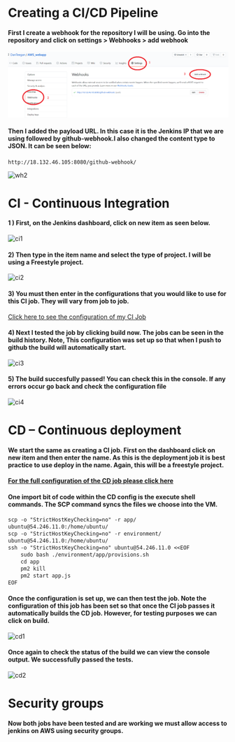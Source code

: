 # Creating a CI/CD Pipeline

#### First I create a webhook for the repository I will be using. Go into the repository and click on settings > Webhooks > add webhook

![wh1](images/wh1.png)

#### Then I added the payload URL. In this case it is the Jenkins IP that we are using followed by github-webhook.I also changed the content type to JSON. It can be seen below:
``` http://18.132.46.105:8080/github-webhook/ ```

![wh2](images/wh2.png)

# CI - Continuous Integration

#### 1 ) First, on the Jenkins dashboard, click on new item as seen below.

![ci1](images/ci1.png)

#### 2) Then type in the item name and select the type of project. I will be using a Freestyle project.

![ci2](images/ci2.png)

#### 3) You must then enter in the configurations that you would like to use for this CI job. They will vary from job to job.
[Click here to see the configuration of my CI Job](https://github.com/DanTeegan/AWS_webapp/blob/master/CI_config.pdf)

#### 4) Next I tested the job by clicking build now. The jobs can be seen in the build history. Note, This configuration was set up so that when I push to github the build will automatically start.

![ci3](images/ci3.png)

#### 5) The build succesfully passed! You can check this in the console. If any errors occur go back and check the configuration file

![ci4](images/ci4.png)


# CD – Continuous deployment

#### We start the same as creating a CI job. First on the dashboard click on new item and then enter the name. As this is the deployment job it is best practice to use deploy in the name. Again, this will be a freestyle project.

#### [For the full configuration of the CD job please click here](https://github.com/DanTeegan/AWS_webapp/blob/master/CD_config.pdf)

#### One import bit of code within the CD config is the execute shell commands. The SCP command syncs the files we choose into the VM.

```
scp -o "StrictHostKeyChecking=no" -r app/ ubuntu@54.246.11.0:/home/ubuntu/
scp -o "StrictHostKeyChecking=no" -r environment/ ubuntu@54.246.11.0:/home/ubuntu/
ssh -o "StrictHostKeyChecking=no" ubuntu@54.246.11.0 <<EOF
    sudo bash ./environment/app/provisions.sh
    cd app
    pm2 kill
    pm2 start app.js
EOF
```

#### Once the configuration is set up, we can then test the job. Note the configuration of this job has been set so that once the CI job passes it automatically builds the CD job. However, for testing purposes we can click on build.

![cd1](images/cd1.png)

#### Once again to check the status of the build we can view the console output. We successfully passed the tests.

![cd2](images/cd2.png)


# Security groups

#### Now both jobs have been tested and are working we must allow access to jenkins on AWS using security groups.
